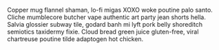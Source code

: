 Copper mug flannel shaman, lo-fi migas XOXO woke poutine palo santo. Cliche mumblecore butcher vape authentic art party jean shorts hella. Salvia glossier subway tile, godard banh mi lyft pork belly shoreditch semiotics taxidermy fixie. Cloud bread green juice gluten-free, viral chartreuse poutine tilde adaptogen hot chicken.